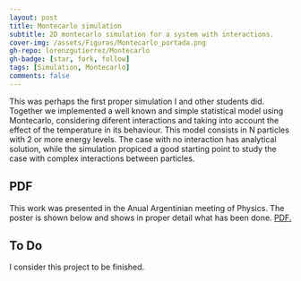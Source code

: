 ```yaml
---
layout: post
title: Montecarlo simulation
subtitle: 2D montecarlo simulation for a system with interactions.
cover-img: /assets/Figuras/Montecarlo_portada.png
gh-repo: lorenzgutierrez/Montecarlo
gh-badge: [star, fork, follow]
tags: [Simulation, Montecarlo]
comments: false
---
```


This was perhaps the first proper simulation I and other students did. Together we implemented a well known and simple statistical model using Montecarlo, considering diferent interactions and taking into account the effect of the temperature in its behaviour. This model consists in N particles with 2 or more energy levels. The case with no interaction has analytical solution, while the simulation propiced a good starting point to study the case with complex interactions between particles.

## PDF
This work was presented in the Anual Argentinian meeting of Physics. The poster is shown below and shows in proper detail what has been done.
<a href="https://github.com/lorenzgutierrez/lorenzgutierrez.github.io/blob/gh-pages/_posts/Simulaciones_de_Monte_Carlo.pdf" target="_blank">PDF.</a>

## To Do
I consider this project to be finished.
